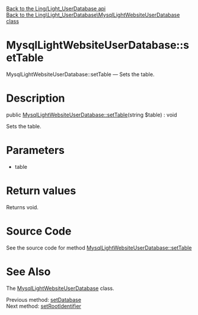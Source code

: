 [Back to the Ling/Light_UserDatabase api](https://github.com/lingtalfi/Light_UserDatabase/blob/master/doc/api/Ling/Light_UserDatabase.md)<br>
[Back to the Ling\Light_UserDatabase\MysqlLightWebsiteUserDatabase class](https://github.com/lingtalfi/Light_UserDatabase/blob/master/doc/api/Ling/Light_UserDatabase/MysqlLightWebsiteUserDatabase.md)


MysqlLightWebsiteUserDatabase::setTable
================



MysqlLightWebsiteUserDatabase::setTable — Sets the table.




Description
================


public [MysqlLightWebsiteUserDatabase::setTable](https://github.com/lingtalfi/Light_UserDatabase/blob/master/doc/api/Ling/Light_UserDatabase/MysqlLightWebsiteUserDatabase/setTable.md)(string $table) : void




Sets the table.




Parameters
================


- table

    


Return values
================

Returns void.








Source Code
===========
See the source code for method [MysqlLightWebsiteUserDatabase::setTable](https://github.com/lingtalfi/Light_UserDatabase/blob/master/MysqlLightWebsiteUserDatabase.php#L511-L514)


See Also
================

The [MysqlLightWebsiteUserDatabase](https://github.com/lingtalfi/Light_UserDatabase/blob/master/doc/api/Ling/Light_UserDatabase/MysqlLightWebsiteUserDatabase.md) class.

Previous method: [setDatabase](https://github.com/lingtalfi/Light_UserDatabase/blob/master/doc/api/Ling/Light_UserDatabase/MysqlLightWebsiteUserDatabase/setDatabase.md)<br>Next method: [setRootIdentifier](https://github.com/lingtalfi/Light_UserDatabase/blob/master/doc/api/Ling/Light_UserDatabase/MysqlLightWebsiteUserDatabase/setRootIdentifier.md)<br>

